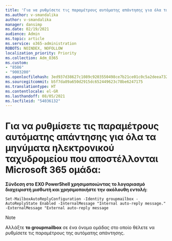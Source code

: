 ```yaml
---
title: 'Για να ρυθμίσετε τις παραμέτρους αυτόματης απάντησης για όλα τα μηνύματα ηλεκτρονικού ταχυδρομείου που αποστέλλονται Microsoft 365 ομάδα:'
ms.author: v-smandalika
author: v-smandalika
manager: dansimp
ms.date: 02/19/2021
audience: Admin
ms.topic: article
ms.service: o365-administration
ROBOTS: NOINDEX, NOFOLLOW
localization_priority: Priority
ms.collection: Adm_O365
ms.custom:
- "8586"
- "9003200"
ms.openlocfilehash: 3ed937d38627c1089c9203550498ce7b21ce01c0c5a2deea7326f8057f5338d8
ms.sourcegitcommit: b5f7da89a650d2915dc652449623c78be6247175
ms.translationtype: HT
ms.contentlocale: el-GR
ms.lasthandoff: 08/05/2021
ms.locfileid: "54036132"
---
```

# <a name="to-configure-auto-reply-for-all-emails-sent-to-microsoft-365-group"></a>Για να ρυθμίσετε τις παραμέτρους αυτόματης απάντησης για όλα τα μηνύματα ηλεκτρονικού ταχυδρομείου που αποστέλλονται Microsoft 365 ομάδα:

**Σύνδεση στο EXO PowerShell χρησιμοποιώντας το λογαριασμό διαχειριστή μισθωτή και χρησιμοποιήστε την ακόλουθη εντολή:**

`Set-MailboxAutoReplyConfiguration -Identity groupmailbox -AutoReplyState Enabled -InternalMessage "Internal auto-reply message." -ExternalMessage "External auto-reply message`

> [!NOTE]
> Αλλάξτε **το groupmailbox** σε ένα όνομα ομάδας στο οποίο θέλετε να ρυθμίσετε τις παραμέτρους της αυτόματης απάντησης.


